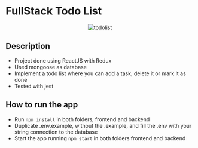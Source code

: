 # FullStack Todo List

<p align="center">
    <img src="https://i.ibb.co/T0r5wWS/todolist.png" alt="todolist">
</p>

## Description
- Project done using ReactJS with Redux
- Used mongoose as database
- Implement a todo list where you can add a task, delete it or mark it as done
- Tested with jest

## How to run the app
- Run `npm install` in both folders, frontend and backend
- Duplicate .env.example, without the .example, and fill the .env with your string connection to the database
- Start the app running `npm start` in both folders frontend and backend
